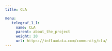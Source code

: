 ```yaml
---
title: CLA

menu:
   telegraf_1_1:
     name: CLA
     parent: about_the_project
     weight: 20
     url: https://influxdata.com/community/cla/
---
```

